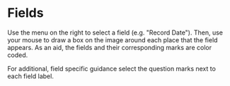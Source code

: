 # Fields

Use the menu on the right to select a field (e.g. "Record Date"). Then, use your mouse to draw a box on the image around each place that the field appears. As an aid, the fields and their corresponding marks are color coded.

For additional, field specific guidance select the question marks next to each field label.
